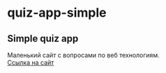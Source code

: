 # quiz-app-simple
Simple quiz app     
-----------------
Маленький сайт с вопросами по веб технологиям.     
[Ссылка на сайт](https://random-posts-table.web.app)
